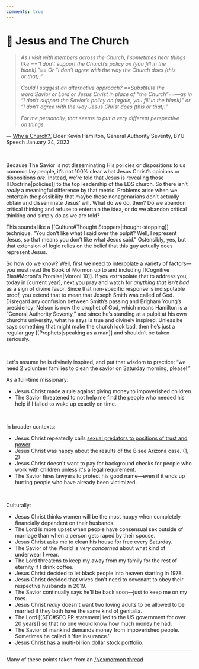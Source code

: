 ```yaml
---
comments: true
---
```

# 🧔 Jesus and The Church
> *As I visit with members across the Church, I sometimes hear things like ==“I don’t support the Church’s policy on (you fill in the blank).”== Or “I don’t agree with the way the Church does (this or that).”*
> 
> *Could I suggest an alternative approach? ==Substitute the word Savior or Lord or Jesus Christ in place of “the Church”==—as in “I don’t support the Savior’s policy on (again, you fill in the blank)” or “I don’t agree with the way Jesus Christ does (this or that).”*
> 
> *For me personally, that seems to put a very different perspective on things.*

&mdash; [Why a Church?](https://speeches.byu.edu/talks/kevin-s-hamilton/why-a-church/), Elder Kevin Hamilton, General Authority Seventy, BYU Speech January 24, 2023

&nbsp;

Because The Savior is not disseminating His policies or dispositions to us common lay people, it’s not 100% clear what Jesus Christ’s opinions or dispositions *are*. Instead, we’re told that Jesus is revealing those [[Doctrine|policies]] to the top leadership of the LDS church. So there isn’t *really* a meaningful difference by that metric. Problems arise when we entertain the possibility that maybe these nonagenarians don’t actually obtain and disseminate Jesus’ will. What do we do, then? Do we abandon critical thinking and refuse to entertain the idea, or do we abandon critical thinking and simply do as we are told?

This sounds like a [[Culture#Thought Stoppers|thought-stopping]] technique. "You don’t like what I said over the pulpit? Well, I represent Jesus, so that means you don’t like what Jesus said." Ostensibly, yes, but that extension of logic relies on the belief that this guy actually does represent Jesus. 

So how do we know? Well, first we need to interpolate a variety of factors&mdash; you must read the Book of Mormon up to and including [[Cognitive Bias#Moroni's Promise|Moroni 10]]. If you extrapolate that to address you, today in \[current year\], next you pray and watch for *anything that isn’t bad* as a sign of divine favor. Since that non-specific response is indisputable proof, you extend that to mean that Joseph Smith was called of God. Disregard any confusion between Smith’s passing and Brigham Young’s presidency; Nelson is now the prophet of God, which means Hamilton is a “General Authority Seventy,” and since he’s standing at a pulpit at his own church’s university, what he says is true and divinely inspired. Unless he says something that might make the church look bad, then he’s just a regular guy [[Prophets|speaking as a man]] and shouldn’t be taken seriously. 

&nbsp;

Let's assume he is divinely inspired, and put that wisdom to practice: “we need 2 volunteer families to clean the savior on Saturday morning, please!”

As a full-time missionary:

- Jesus Christ made a rule against giving money to impoverished children.
- The Savior threatened to not help me find the people who needed his help if I failed to wake up exactly on time.

&nbsp;

In broader contexts:

- Jesus Christ repeatedly calls [sexual predators to positions of trust and power](https://floodlit.org/accused/).
- Jesus Christ was happy about the results of the Bisee Arizona case. ([1](https://www.deseret.com/2023/11/8/23953246/statement-from-church-arizona-sex-abuse-case-lawsuit/), [2](https://www.ksl.com/article/50782370/judge-dismisses-lawsuit-against-church-in-arizona-sex-abuse-case-citing-clergy-penitent-exception))
- Jesus Christ doesn't want to pay for background checks for people who work with children unless it's a legal requirement.
- The Savior hires lawyers to protect his good name—even if it ends up hurting people who have already been victimized.

&nbsp;

Culturally:

- Jesus Christ thinks women will be the most happy when completely financially dependent on their husbands.
- The Lord is more upset when people have consensual sex outside of marriage than when a person gets raped by their spouse.
- Jesus Christ asks me to clean his house for free every Saturday.
- The Savior of the World is *very concerned* about what kind of underwear I wear.
- The Lord threatens to keep my away from my family for the rest of eternity if I drink coffee.
- Jesus Christ decided to let black people into heaven starting in 1978.
- Jesus Christ decided that wives don't need to covenant to obey their respective husbands in 2019.
- The Savior continually says he'll be back soon—just to keep me on my toes.
- Jesus Christ _really_ doesn't want two loving adults to be allowed to be married if they both have the same kind of genitalia.
- The Lord [[SEC#SEC PR statement|lied to the US government for over 20 years]] so that no one would know how much money he had.
- The Savior of mankind demands money from impoverished people. Sometimes he called it 'fire insurance.'
- Jesus Christ has a multi-billion dollar stock portfolio.

---

Many of these points taken from an [/r/exmormon thread](https://www.reddit.com/r/exmormon/comments/1hrazf6/jesus_christ/)

